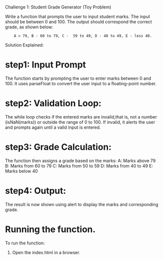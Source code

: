 Challenge 1: Student Grade Generator (Toy Problem)

Write a function that prompts the user to input student marks. The input should be between 0 and 100. The output should correspond the correct grade, as shown below: 

        A > 79, B - 60 to 79, C -  59 to 49, D - 40 to 49, E - less 40.

Solution Explained:
# step1: Input Prompt
The function starts by prompting the user to enter marks between 0 and 100. 
It uses parseFloat to convert the user input to a floating-point number.

# step2: Validation Loop:
The while loop checks if the entered marks are invalid,that is, not a number (isNaN(marks)) or outside the range of 0 to 100.
If invalid, it alerts the user and prompts again until a valid input is entered.

# step3: Grade Calculation:
The function then assigns a grade based on the marks:
A: Marks above 79
B: Marks from 60 to 79
C: Marks from 50 to 59
D: Marks from 40 to 49
E: Marks below 40

# step4: Output:
The result is now shown using alert to display the marks and corresponding grade.

# Running the function. 
 To run the function:
 1. Open the index.html in a browser.
 
